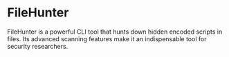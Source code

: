 # FileHunter
FileHunter is a powerful CLI tool that hunts down hidden encoded scripts in files. Its advanced scanning features make it an indispensable tool for security researchers.
